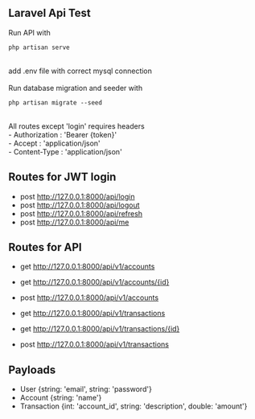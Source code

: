 ## Laravel Api Test

Run API with<br>

```
php artisan serve
```

<br>
add .env file with correct mysql connection<br>
<br>
Run database migration and seeder with<br>

```
php artisan migrate --seed
```

<br>
All routes except 'login' requires headers<br>
- Authorization : 'Bearer {token}'<br>
- Accept : 'application/json'<br>
- Content-Type : 'application/json'<br>

## Routes for JWT login

- post http://127.0.0.1:8000/api/login
- post http://127.0.0.1:8000/api/logout
- post http://127.0.0.1:8000/api/refresh
- post http://127.0.0.1:8000/api/me

## Routes for API

- get http://127.0.0.1:8000/api/v1/accounts
- get http://127.0.0.1:8000/api/v1/accounts/{id}
- post http://127.0.0.1:8000/api/v1/accounts

- get http://127.0.0.1:8000/api/v1/transactions
- get http://127.0.0.1:8000/api/v1/transactions/{id}
- post http://127.0.0.1:8000/api/v1/transactions

## Payloads

- User {string: 'email', string: 'password'}
- Account {string: 'name'}
- Transaction {int: 'account_id', string: 'description', double: 'amount'}